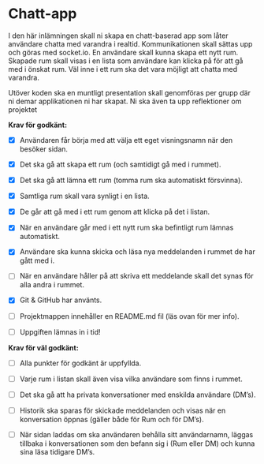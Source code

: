 # Chatt-app

I den här inlämningen skall ni skapa en chatt-baserad app som låter användare chatta med varandra i realtid. Kommunikationen skall sättas upp och göras med socket.io. En användare skall kunna skapa ett nytt rum. Skapade rum skall visas i en lista som användare kan klicka på för att gå med i önskat rum. Väl inne i ett rum ska det vara möjligt att chatta med varandra.

Utöver koden ska en muntligt presentation skall genomföras per grupp där ni demar applikationen ni har skapat. Ni ska även ta upp reflektioner om projektet

**Krav för godkänt:**

- [x] Användaren får börja med att välja ett eget visningsnamn när den besöker sidan.

- [x] Det ska gå att skapa ett rum (och samtidigt gå med i rummet).

- [x] Det ska gå att lämna ett rum (tomma rum ska automatiskt försvinna).

- [x] Samtliga rum skall vara synligt i en lista.

- [x] De går att gå med i ett rum genom att klicka på det i listan.

- [x] När en användare går med i ett nytt rum ska befintligt rum lämnas automatiskt.

- [x] Användare ska kunna skicka och läsa nya meddelanden i rummet de har gått med i.

- [ ] När en användare håller på att skriva ett meddelande skall det synas för alla andra i rummet.

- [x] Git & GitHub har använts.

- [ ] Projektmappen innehåller en README.md fil (läs ovan för mer info).

- [ ] Uppgiften lämnas in i tid!

**Krav för väl godkänt:**

- [ ] Alla punkter för godkänt är uppfyllda.

- [ ] Varje rum i listan skall även visa vilka användare som finns i rummet.

- [ ] Det ska gå att ha privata konversationer med enskilda användare (DM’s).

- [ ] Historik ska sparas för skickade meddelanden och visas när en konversation öppnas (gäller både för Rum och för DM’s).

- [ ] När sidan laddas om ska användaren behålla sitt användarnamn, läggas tillbaka i konversationen som den befann sig i (Rum eller DM) och kunna sina läsa tidigare DM’s.
